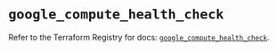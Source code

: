 # `google_compute_health_check`

Refer to the Terraform Registry for docs: [`google_compute_health_check`](https://registry.terraform.io/providers/hashicorp/google/6.39.0/docs/resources/compute_health_check).

